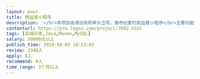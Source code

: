 ```yaml
---                
layout: post       
title: 微监督小程序           
description: '</br>本项目由清远政府牵头立项，做市纪委村民监督小程序</br>主要功能包括</br>1.与官网微博接口，实时同步数据</br>2.有小型聊天室</br>3.多租户模式，一个村是一个租户，租户之间信息不串</br>4.小型CMS内容管理系统，支持信息发布</br></br>要求驻场开发</br>地点   广东省  清远市</br>'     
contenturl: https://pro.lagou.com/project/7092.html      
tags: [后端开发,Java,Maven,MySQL]            
salary: 50000元以上          
publish_time: 2018-04-03 10:53:03         
review: 2348人                   
apply: 8人                   
recommend: 0人                   
time_range: 3个月以上              
---                 
```

